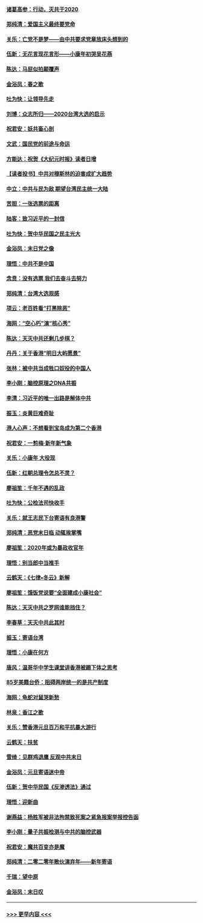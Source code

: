 #### [诸葛高参：行动，灭共于2020](../pages/nsc993/n11804120.md?t=01191433) 
#### [郑纯清：爱国主义最终要党命](../pages/nsc993/n11802197.md?t=01191433) 
#### [关乐：亡党不是梦——由中共要求党章放床头想到的](../pages/nsc993/n11802156.md?t=01191433) 
#### [伍新：无花言现花言形——小康年初哭吴花燕](../pages/nsc993/n11800044.md?t=01191433) 
#### [陈达：马屁似拍颠覆声](../pages/nsc993/n11800010.md?t=01191433) 
#### [金浴凤：春之歌](../pages/nsc993/n11797687.md?t=01191433) 
#### [吐为快：让领导先走](../pages/nsc993/n11797512.md?t=01191433) 
#### [刘博：众志所归——2020台湾大选的启示](../pages/nsc993/n11796878.md?t=01191433) 
#### [祝君安：妖共畜心剖](../pages/nsc993/n11794273.md?t=01191433) 
#### [文武：国民党的前途与命运](../pages/nsc993/n11794198.md?t=01191433) 
#### [方能达：祝贺《大纪元时报》读者日增](../pages/nsc993/n11793807.md?t=01191433) 
#### [【读者投书】中共对穆斯林的迫害成扩大趋势](../pages/nsc993/n11791371.md?t=01191433) 
#### [中立：中共与民为敌 期望台湾民主统一大陆](../pages/nsc993/n11790392.md?t=01191433) 
#### [苦胆：一张选票的距离](../pages/nsc993/n11788914.md?t=01191433) 
#### [陆客：致习近平的一封信](../pages/nsc993/n11788867.md?t=01191433) 
#### [吐为快：贺中华民国之民主光大](../pages/nsc993/n11788618.md?t=01191433) 
#### [金浴凤：末日党之像](../pages/nsc993/n11787475.md?t=01191433) 
#### [理悟：中共不是中国](../pages/nsc993/n11787463.md?t=01191433) 
#### [念贲：没有选票  我们去奋斗去努力](../pages/nsc993/n11787398.md?t=01191433) 
#### [郑纯清：台湾大选观感](../pages/nsc993/n11786210.md?t=01191433) 
#### [项云：老百姓看“打黑除恶”](../pages/nsc993/n11785398.md?t=01191433) 
#### [海网：“空心朽”演“核心秀”](../pages/nsc993/n11783874.md?t=01191433) 
#### [陈达：天灭中共还剩几步棋？](../pages/nsc993/n11783719.md?t=01191433) 
#### [丹丹：关于香港“明日大屿愿景”](../pages/nsc993/n11783273.md?t=01191433) 
#### [张林：被中共当成牲口奴役的中国人](../pages/nsc993/n11782397.md?t=01191433) 
#### [李小刚：脑控原理之DNA共振](../pages/nsc993/n11780962.md?t=01191433) 
#### [李清：习近平的唯一出路是解体中共](../pages/nsc993/n11780866.md?t=01191433) 
#### [振玉：炎黄巨难奇耻](../pages/nsc993/n11779632.md?t=01191433) 
#### [港人心声：不想看到宝岛成为第二个香港](../pages/nsc993/n11778817.md?t=01191433) 
#### [祝君安：一剪梅‧新年新气象](../pages/nsc993/n11776340.md?t=01191433) 
#### [关乐：小康年 大役现](../pages/nsc993/n11774213.md?t=01191433) 
#### [伍新：红朝总理令怎总不灵？](../pages/nsc993/n11770813.md?t=01191433) 
#### [廖祖笙：千年不遇的乱政](../pages/nsc993/n11770373.md?t=01191433) 
#### [吐为快：公检法司快收手](../pages/nsc993/n11770359.md?t=01191433) 
#### [关乐：就王志民下台寄语有良港警](../pages/nsc993/n11769903.md?t=01191433) 
#### [郑纯清：恶党末日临 动辄挨掌嘴](../pages/nsc993/n11769356.md?t=01191433) 
#### [廖祖笙：2020年或为暴政收官年](../pages/nsc993/n11768216.md?t=01191433) 
#### [理悟：别当郎中当推手](../pages/nsc993/n11768243.md?t=01191433) 
#### [云鹤天：《七律▪冬云》新解](../pages/nsc993/n11768204.md?t=01191433) 
#### [廖祖笙：饿饭党说要“全面建成小康社会”](../pages/nsc993/n11767482.md?t=01191433) 
#### [陈达：天灭中共之罗网谁能挡住？](../pages/nsc993/n11767465.md?t=01191433) 
#### [李春草：天灭中共此其时](../pages/nsc993/n11767452.md?t=01191433) 
#### [振玉：寄语台湾](../pages/nsc993/n11767432.md?t=01191433) 
#### [理悟：小康在何方](../pages/nsc993/n11767394.md?t=01191433) 
#### [唐风：温哥华中学生课堂讲香港被踢下体之思考](../pages/nsc993/n11766848.md?t=01191433) 
#### [85岁美籍台侨：阻碍两岸统一的是共产制度](../pages/nsc993/n11765043.md?t=01191433) 
#### [海网：龟蛇对鼠哭新愁](../pages/nsc993/n11764895.md?t=01191433) 
#### [林泉：香江之歌](../pages/nsc993/n11764415.md?t=01191433) 
#### [关乐：赞香港元旦百万和平抗暴大游行](../pages/nsc993/n11764382.md?t=01191433) 
#### [云鹤天：扶贫](../pages/nsc993/n11764245.md?t=01191433) 
#### [雪绮：见群鸡退鹰  反观中共末日](../pages/nsc993/n11762112.md?t=01191433) 
#### [金浴凤：元旦寄语迷中帝](../pages/nsc993/n11761788.md?t=01191433) 
#### [伍新：贺中华民国《反渗透法》通过](../pages/nsc993/n11761994.md?t=01191433) 
#### [理悟：迎新曲](../pages/nsc993/n11761152.md?t=01191433) 
#### [谢燕益：杨胜军被非法拘禁致死案之紧急报案举报控告函](../pages/nsc993/n11756134.md?t=01191433) 
#### [李小刚：量子共振检测与中共的脑控武器](../pages/nsc993/n11754518.md?t=01191433) 
#### [祝君安：魔共百变亦是魔](../pages/nsc993/n11754469.md?t=01191433) 
#### [郑纯清：二零二零年散伙演弃年——新年寄语](../pages/nsc993/n11754195.md?t=01191433) 
#### [千瑞：望中原](../pages/nsc993/n11754159.md?t=01191433) 
#### [金浴凤：末日叹](../pages/nsc993/n11752359.md?t=01191433) 

----
#### [ >>> 更早内容 <<< ](../indexes/nsc993-earlier.md)

